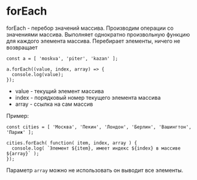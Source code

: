 # forEach
forEach - перебор значений массива. Производим операции со значениями массива. Выполняет однократно произвольную функцию для каждого элемента массива. Перебирает элементы, ничего не возвращает

    const a = [ 'moskva', 'piter', 'kazan' ];

    a.forEach((value, index, array) => {
      console.log(value);
    });

- value - текущий элемент массива
- index - порядковый номер текущего элемента массива
- array - ссылка на сам массив

Пример:

    const cities = [ 'Москва', 'Пекин', 'Лондон', 'Берлин', 'Вашингтон', 'Париж' ];

    cities.forEach( function( item, index, array ) {
      console.log( `Элемент ${item}, имеет индекc ${index} в массиве ${array}` );
    });

Параметр `array` можно не использовать он выводит все элементы.
